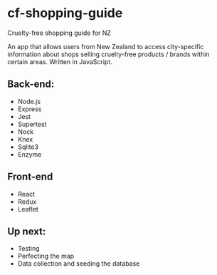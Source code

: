 # cf-shopping-guide
Cruelty-free shopping guide for NZ

An app that allows users from New Zealand to access city-specific information about shops selling cruelty-free products / brands within certain areas. Written in JavaScript. 

## Back-end:
- Node.js
- Express
- Jest
- Supertest
- Nock
- Knex
- Sqlite3
- Enzyme

## Front-end 
- React
- Redux
- Leaflet

## Up next:
- Testing
- Perfecting the map
- Data collection and seeding the database

